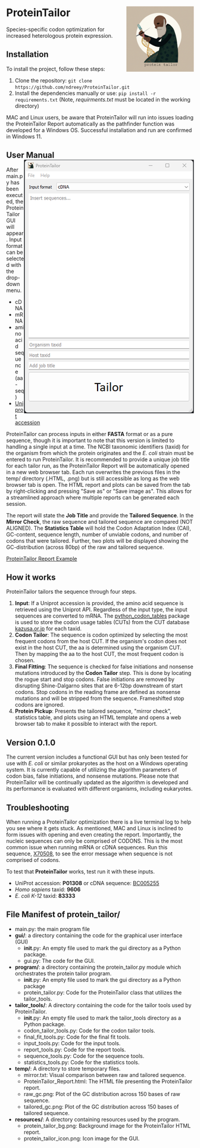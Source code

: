 
# ProteinTailor <img src="docs/ProteinTailor_title.png" alt="logo" width="181" align="right"/>

Species-specific codon optimization for increased heterologous protein expression.


## Installation

To install the project, follow these steps:

1. Clone the repository: `git clone https://github.com/ndreey/ProteinTailor.git`
2. Install the dependencies manually or use: `pip install -r requirements.txt` (Note, _requirments.txt_ must be located in the working directory)

MAC and Linux users, be aware that ProteinTailor will run into issues loading the ProteinTailor Report automatically as the pathfinder function was developed for a Windows OS. Successful installation and run are confirmed in Windows 11.


## User Manual <img src="docs/protein_tailor_gui.png" align="right"/>
After main.py has been executed, the ProteinTailor GUI will appear. Input format can be selected with the drop-down menu.
- cDNA
- mRNA
- amino acid sequence (aa-seq)
- [Uniprot accession](https://www.uniprot.org/) 

ProteinTailor can process inputs in either **FASTA** format or as a pure sequence, though it is important to note that this version is limited to handling a single input at a time. The NCBI taxonomic identifiers (taxid) for the organism from which the protein originates and the _E. coli_ strain must be entered to run ProteinTailor. It is recommended to provide a unique job title for each tailor run, as the ProteinTailor Report will be automatically opened in a new web browser tab. Each run overwrites the previous files in the temp/ directory (.HTML, .png) but is still accessible as long as the web browser tab is open. The HTML report and plots can be saved from the tab by right-clicking and pressing "Save as" or "Save image as". This allows for a streamlined approach where multiple reports can be generated each session.


The report will state the **Job Title** and provide the **Tailored Sequence**. In the **Mirror Check**, the raw sequence and tailored sequence are compared (NOT ALIGNED). The **Statistics Table** will hold the Codon Adaptation Index (CAI), GC-content, sequence length, number of unviable codons, and number of codons that were tailored. Further, two plots will be displayed showing the GC-distribution (across 80bp) of the raw and tailored sequence.

[ProteinTailor Report Example](https://rawcdn.githack.com/ndreey/ProteinTailor/c4516952e0cfa06ca02b79a62602e87014fb0fba/docs/ProteinTailor_Report.html)


## How it works
ProteinTailor tailors the sequence through four steps.
1. **Input**: If a Uniprot accession is provided, the amino acid sequence is retrieved using the Uniprot API. Regardless of the input type, the input sequences are converted to mRNA. The [python_codon_tables](https://github.com/Edinburgh-Genome-Foundry/codon-usage-tables/tree/master/python_codon_tables) package is used to store the codon usage tables (CUTs) from the CUT database [kazusa.or.jp](https://www.kazusa.or.jp/codon/) for each taxid.
2. **Codon Tailor**: The sequence is codon optimized by selecting the most frequent codons from the host CUT. If the organism's codon does not exist in the host CUT, the aa is determined using the organism CUT. Then by mapping the aa to the host CUT, the most frequent codon is chosen.
3. **Final Fitting**: The sequence is checked for false initiations and nonsense mutations introduced by the **Codon Tailor** step. This is done by locating the rogue start and stop codons. False initiations are removed by disrupting Shine-Dalgarno sites that are 6-12bp downstream of start codons. Stop codons in the reading frame are defined as nonsense mutations and will be stripped from the sequence. Frameshifted stop codons are ignored.
4. **Protein Pickup**: Presents the tailored sequence, "mirror check", statistics table, and plots using an HTML template and opens a web browser tab to make it possible to interact with the report.

## Version 0.1.0
The current version includes a functional GUI but has only been tested for use with _E. coli_ or similar prokaryotes as the host on a Windows operating system. It is currently capable of utilizing the algorithm parameters of codon bias, false initiations, and nonsense mutations. Please note that ProteinTailor will be continually updated as the algorithm is developed and its performance is evaluated with different organisms, including eukaryotes.

## Troubleshooting 
When running a ProteinTailor optimization there is a live terminal log to help you see where it gets stuck.
As mentioned, MAC and Linux is inclined to form issues with opening and even creating the report.
Importantly, the nucleic sequences can only be comprised of CODONS. This is the most common issue when running mRNA or cDNA sequences.
Run this sequence, [X70508](https://www.ebi.ac.uk/ena/browser/view/X70508), to see the error message when sequence is not comprised of codons.

To test that **ProteinTailor** works, test run it with these inputs.
- UniProt accession: **P01308** or cDNA sequence: [BC005255](https://www.ebi.ac.uk/ena/browser/view/BC005255)
- _Homo sapiens_ taxid: **9606**
- _E. coli K-12_ taxid: **83333**

## File Manifest of protein_tailor/

- main.py: the main program file
- **gui/**: a directory containing the code for the graphical user interface (GUI)
  - __init__.py: An empty file used to mark the gui directory as a Python package.
  - gui.py: The code for the GUI.
- **program/**: a directory containing the protein_tailor.py module which orchestrates the protein tailor program.
  - __init__.py: An empty file used to mark the gui directory as a Python package
  - protein_tailor.py: Code for the ProteinTailor class that utilizes the tailor_tools.
- **tailor_tools/**: A directory containing the code for the tailor tools used by ProteinTailor.
  - __init__.py: An empty file used to mark the tailor_tools directory as a Python package.
  - codon_tailor_tools.py: Code for the codon tailor tools.
  - final_fit_tools.py: Code for the final fit tools.
  - input_tools.py: Code for the input tools.
  - report_tools.py: Code for the report tools.
  - sequence_tools.py: Code for the sequence tools.
  - statistics_tools.py: Code for the statistics tools.
- **temp/**: A directory to store temporary files.
  - mirror.txt: Visual comparison  between raw and tailored sequence.
  - ProteinTailor_Report.html: The HTML file presenting the ProteinTailor report.
  - raw_gc.png: Plot of the GC distribution across 150 bases of raw sequence.
  - tailored_gc.png: Plot of the GC distribution across 150 bases of tailored sequence.
- **resources/**: A directory containing resources used by the program.
  - protein_tailor_bg.png: Background image for the ProteinTailor HTML report. 
  - protein_tailor_icon.png: Icon image for the GUI.
